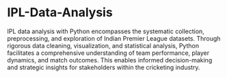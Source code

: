 # IPL-Data-Analysis
IPL data analysis with Python encompasses the systematic collection, preprocessing, and exploration of Indian Premier League datasets. Through rigorous data cleaning, visualization, and statistical analysis, Python facilitates a comprehensive understanding of team performance, player dynamics, and match outcomes. This enables informed decision-making and strategic insights for stakeholders within the cricketing industry.
